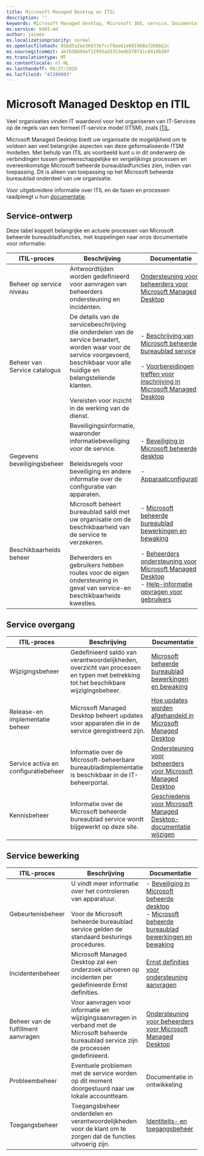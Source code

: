 ```yaml
---
title: Microsoft Managed Desktop en ITIL
description: ''
keywords: Microsoft Managed Desktop, Microsoft 365, service, Documentatie, ITISM
ms.service: m365-md
author: jaimeo
ms.localizationpriority: normal
ms.openlocfilehash: 05bd5a2ee36633b7ccf9ae61e601988a7268bb2c
ms.sourcegitcommit: abf63669daf12993ad3353e4b578f41c8910b20f
ms.translationtype: MT
ms.contentlocale: nl-NL
ms.lasthandoff: 08/27/2020
ms.locfileid: "47289803"
---
```

# <a name="microsoft-managed-desktop-and-itil"></a>Microsoft Managed Desktop en ITIL

Veel organisaties vinden IT waardevol voor het organiseren van IT-Services op de regels van een formeel IT-service model (ITSM), zoals [ITIL](https://www.axelos.com/best-practice-solutions/itil). 

Microsoft Managed Desktop biedt uw organisatie de mogelijkheid om te voldoen aan veel belangrijke aspecten van deze geformaliseerde ITSM modellen. Met behulp van ITIL als voorbeeld kunt u in dit onderwerp de verbindingen tussen gemeenschappelijke en vergelijkings processen en overeenkomstige Microsoft beheerde bureaubladfuncties zien, indien van toepassing. Dit is alleen van toepassing op het Microsoft beheerde bureaublad onderdeel van uw organisatie.

Voor uitgebreidere informatie over ITIL en de fasen en processen raadpleegt u hun [documentatie](https://www.axelos.com/best-practice-solutions/itil).


## <a name="service-design"></a>Service-ontwerp

Deze tabel koppelt belangrijke en actuele processen van Microsoft beheerde bureaubladfuncties, met koppelingen naar onze documentatie voor informatie:



|ITIL-proces |Beschrijving  |Documentatie |
|---------|---------|---------|
|Beheer op service niveau     | Antwoordtijden worden gedefinieerd voor aanvragen van beheerders ondersteuning en incidenten.  |  [Ondersteuning voor beheerders voor Microsoft Managed Desktop](working-with-managed-desktop/admin-support.md)  |
|Beheer van Service catalogus     | De details van de servicebeschrijving die onderdelen van de service benadert, worden waar voor de service voorgevoerd, beschikbaar voor alle huidige en belangstellende klanten.<br><br>Vereisten voor inzicht in de werking van de dienst.  | - [Beschrijving van Microsoft beheerde bureaublad service](service-description/index.md)<br><br>- [Voorbereidingen treffen voor inschrijving in Microsoft Managed Desktop](get-ready/index.md)  |
|Gegevens beveiligingsbeheer     | Beveiligingsinformatie, waaronder informatiebeveiliging voor de service.<br><br> Beleidsregels voor beveiliging en andere informatie over de configuratie van apparaten.   | - [Beveiliging in Microsoft beheerde desktop](service-description/security.md)<br><br>- [Apparaatconfiguratie](service-description/device-policies.md)  |
|Beschikbaarheids beheer     |  Microsoft beheert bureaublad saldi met uw organisatie om de beschikbaarheid van de service te verzekeren.<br><br>Beheerders en gebruikers hebben routes voor de eigen ondersteuning in geval van service-en beschikbaarheids kwesties. | - [Microsoft beheerde bureaublad bewerkingen en bewaking](service-description/operations-and-monitoring.md)<br><br>- [Beheerders ondersteuning voor Microsoft Managed Desktop](working-with-managed-desktop/admin-support.md)<br>- [Help-informatie opvragen voor gebruikers](working-with-managed-desktop/end-user-support.md)  |



## <a name="service-transition"></a>Service overgang


|ITIL-proces |Beschrijving  |Documentatie |
|---------|---------|---------|
|Wijzigingsbeheer     | Gedefinieerd saldo van verantwoordelijkheden, overzicht van processen en typen met betrekking tot het beschikbare wijzigingsbeheer.  | [Microsoft beheerde bureaublad bewerkingen en bewaking](service-description/operations-and-monitoring.md#change-management) |
|Release-en implementatie beheer     |  Microsoft Managed Desktop beheert updates voor apparaten die in de service geregistreerd zijn.  | [Hoe updates worden afgehandeld in Microsoft Managed Desktop](service-description/updates.md)        |
|Service activa en configuratiebeheer     | Informatie over de Microsoft-beheerbare bureaubladimplementatie is beschikbaar in de IT-beheerportal.  | [Ondersteuning voor beheerders voor Microsoft Managed Desktop](working-with-managed-desktop/admin-support.md) |
|Kennisbeheer     | Informatie over de Microsoft beheerde bureaublad service wordt bijgewerkt op deze site.   | [Geschiedenis voor Microsoft Managed Desktop-documentatie wijzigen](change-history-managed-desktop.md)        |



## <a name="service-operation"></a>Service bewerking


|ITIL-proces |Beschrijving  |Documentatie  |
|---------|---------|---------|
|Gebeurtenisbeheer     |  U vindt meer informatie over het controleren van apparatuur.<br><br>Voor de Microsoft beheerde bureaublad service gelden de standaard besturings procedures. |  - [Beveiliging in Microsoft beheerde desktop](service-description/security.md)<br>- [Microsoft beheerde bureaublad bewerkingen en bewaking](service-description/operations-and-monitoring.md)       |
|Incidentenbeheer  | Microsoft Managed Desktop zal een onderzoek uitvoeren op incidenten per gedefinieerde Ernst definities.  |  [Ernst definities voor ondersteuning aanvragen](working-with-managed-desktop/admin-support.md#support-request-severity-definitions)       |
|Beheer van de fulfillment aanvragen     |  Voor aanvragen voor informatie en wijzigingsaanvragen in verband met de Microsoft beheerde bureaublad service zijn de processen gedefinieerd.         |[Ondersteuning voor beheerders voor Microsoft Managed Desktop](working-with-managed-desktop/admin-support.md)         |
|Probleembeheer     | Eventuele problemen met de service worden op dit moment doorgestuurd naar uw lokale accountteam. | Documentatie in ontwikkeling |
|Toegangsbeheer     | Toegangsbeheer onderdelen en verantwoordelijkheden voor de klant om te zorgen dat de functies uitvoerig zijn.  | [Identiteits- en toegangsbeheer](service-description/security.md#identity-and-access-management)        |
